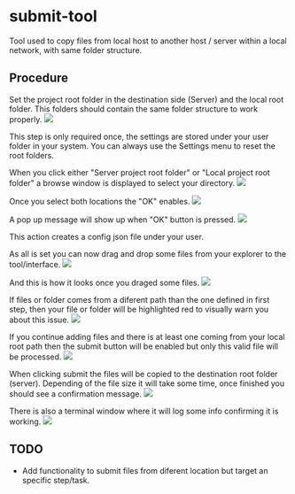 # submit-tool
Tool used to copy files from local host to another host / server within a local network, with same folder structure.

## Procedure
Set the project root folder in the destination side (Server) and the local root folder. This folders should contain the same folder structure to work properly.
![](./doc_imgs/mainUI_setLocations.png)

This step is only required once, the settings are stored under your user folder in your system.
You can always use the Settings menu to reset the root folders.

When you click either "Server project root folder" or "Local project root folder" a browse window is displayed to select your directory.
![](/doc_imgs/browser.png)

Once you select both locations the "OK" enables.
![](/doc_imgs/set_locations.png)


A pop up message will show up when "OK" button is pressed.
![](/doc_imgs/settings_confirmation.png)

This action creates a config json file under your user.


As all is set you can now drag and drop some files from your explorer to the tool/interface.
![](/doc_imgs/drag_and_drop.png)


And this is how it looks once you draged some files.
![](/doc_imgs/submit_files.png)


If files or folder comes from a diferent path than the one defined in first step, then your file or folder will be highlighted red to visually warn you about this issue.
![](/doc_imgs/red_warning1.png)


If you continue adding files and there is at least one coming from your local root path then the submit button will be enabled but only this valid file will be processed.
![](/doc_imgs/red_warning2.png)


When clicking submit the files will be copied to the destination root folder (server).
Depending of the file size it will take some time, once finished you should see a confirmation message.
![](/doc_imgs/submit_confirmation1.png)


There is also a terminal window where it will log some info confirming it is working.
![](/doc_imgs/submit_files_log.png)

## TODO
- Add functionality to submit files from diferent location but target an specific step/task.


